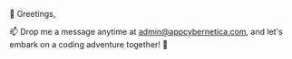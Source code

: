 👋 Greetings,

📫 Drop me a message anytime at admin@appcybernetica.com, and let's embark on a coding adventure together! 🚀
<!---
ljara2106/ljara2106 is a ✨ special ✨ repository because its `README.md` (this file) appears on your GitHub profile.
You can click the Preview link to take a look at your changes.
--->
